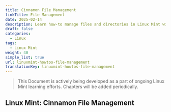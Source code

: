 ```yaml
---
title: Cinnamon File Management
linkTitle: File Management
date: 2025-02-14
description: Learn how-to manage files and directories in Linux Mint with this step-by-step guide on file management tasks and best practices for Linux Mint.
draft: false
categories:
  - Linux
tags:
  - Linux Mint
weight: 40
simple_list: true
url: linuxmint-howtos-file-management
translationKey: linuxmint-howtos-file-management
---
```


> This Document is actively being developed as a part of ongoing Linux Mint learning efforts. Chapters will be added periodically.

## Linux Mint: Cinnamon File Management


